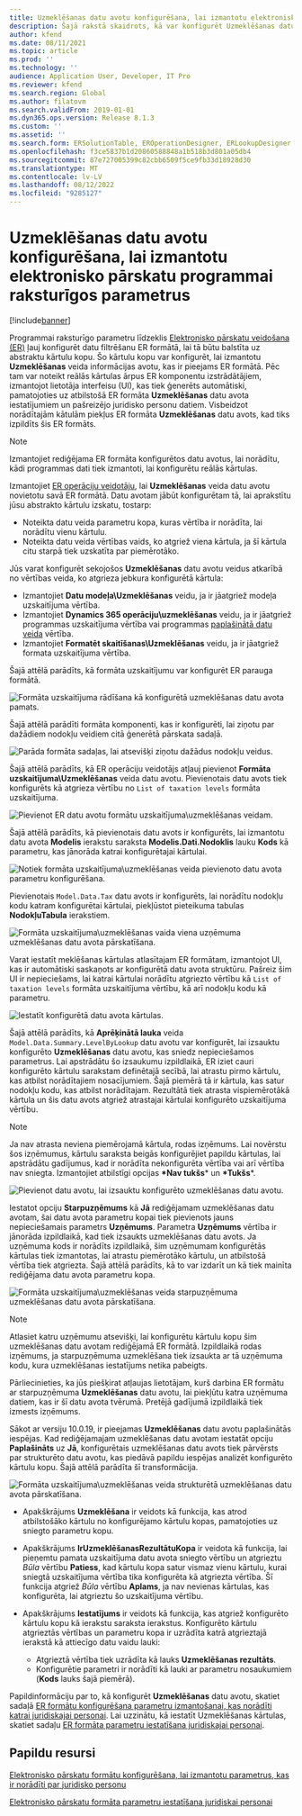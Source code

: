 ```yaml
---
title: Uzmeklēšanas datu avotu konfigurēšana, lai izmantotu elektronisko pārskatu programmai raksturīgos parametrus
description: Šajā rakstā skaidrots, kā var konfigurēt Uzmeklēšanas datu avotus Elektronisko pārskatu (ER) formātos, lai izmantotu ER programmai raksturīgos parametrus.
author: kfend
ms.date: 08/11/2021
ms.topic: article
ms.prod: ''
ms.technology: ''
audience: Application User, Developer, IT Pro
ms.reviewer: kfend
ms.search.region: Global
ms.author: filatovm
ms.search.validFrom: 2019-01-01
ms.dyn365.ops.version: Release 8.1.3
ms.custom: ''
ms.assetid: ''
ms.search.form: ERSolutionTable, EROperationDesigner, ERLookupDesigner, ERComponentLookupStructureEditing
ms.openlocfilehash: f3ce5837b1d20860588848a1b518b3d801a05db4
ms.sourcegitcommit: 87e727005399c82cbb6509f5ce9fb33d18928d30
ms.translationtype: MT
ms.contentlocale: lv-LV
ms.lasthandoff: 08/12/2022
ms.locfileid: "9285127"
---
```

# <a name="configure-lookup-data-sources-to-use-er-application-specific-parameters"></a>Uzmeklēšanas datu avotu konfigurēšana, lai izmantotu elektronisko pārskatu programmai raksturīgos parametrus 

[!include[banner](../includes/banner.md)]

Programmai raksturīgo parametru līdzeklis [Elektronisko pārskatu veidošana (ER)](general-electronic-reporting.md) ļauj konfigurēt datu filtrēšanu ER formātā, lai tā būtu balstīta uz abstraktu kārtulu kopu. Šo kārtulu kopu var konfigurēt, lai izmantotu **Uzmeklēšanas** veida informācijas avotu, kas ir pieejams ER formātā. Pēc tam var noteikt reālās kārtulas ārpus ER komponentu izstrādātājiem, izmantojot lietotāja interfeisu (UI), kas tiek ģenerēts automātiski, pamatojoties uz atbilstošā ER formāta **Uzmeklēšanas** datu avota iestatījumiem un pašreizējo juridisko personu datiem. Visbeidzot norādītajām kātulām piekļus ER formāta **Uzmeklēšanas** datu avots, kad tiks izpildīts šis ER formāts.

> [!NOTE]
> Izmantojiet rediģējama ER formāta konfigurētos datu avotus, lai norādītu, kādi programmas dati tiek izmantoti, lai konfigurētu reālās kārtulas.

Izmantojiet [ER operāciju veidotāju](general-electronic-reporting.md#building-a-format-that-uses-a-data-model-as-a-base), lai **Uzmeklēšanas** veida datu avotu novietotu savā ER formātā. Datu avotam jābūt konfigurētam tā, lai aprakstītu jūsu abstrakto kārtulu izskatu, tostarp:

   - Noteikta datu veida parametru kopa, kuras vērtība ir norādīta, lai norādītu vienu kārtulu.
   - Noteikta datu veida vērtības vaids, ko atgriež viena kārtula, ja šī kārtula citu starpā tiek uzskatīta par piemērotāko.

Jūs varat konfigurēt sekojošos **Uzmeklēšanas** datu avotu veidus atkarībā no vērtības veida, ko atgrieza jebkura konfigurētā kārtula:

   - Izmantojiet **Datu modeļa\Uzmeklēšanas** veidu, ja ir jāatgriež modeļa uzskaitījuma vērtība.
   - Izmantojiet **Dynamics 365 operāciju\uzmeklēšanas** veidu, ja ir jāatgriež programmas uzskaitījuma vērtība vai programmas [paplašinātā datu veida](../extensibility/extensible-edts.md) vērtība.
   - Izmantojiet **Formatēt skaitīšanas\Uzmeklēšanas** veidu, ja ir jāatgriež formata uzskaitījuma vērtība.

Šajā attēlā parādīts, kā formāta uzskaitījumu var konfigurēt ER parauga formātā.

   ![Formāta uzskaitījuma rādīšana kā konfigurētā uzmeklēšanas datu avota pamats.](./media/er-lookup-data-sources-img1.gif)

Šajā attēlā parādīti formāta komponenti, kas ir konfigurēti, lai ziņotu par dažādiem nodokļu veidiem citā ģenerētā pārskata sadaļā.

   ![Parāda formāta sadaļas, lai atsevišķi ziņotu dažādus nodokļu veidus.](./media/er-lookup-data-sources-img2.png)

Šajā attēlā parādīts, kā ER operāciju veidotājs atļauj pievienot **Formāta uzskaitījuma\Uzmeklēšanas** veida datu avotu.  Pievienotais datu avots tiek konfigurēts kā atgrieza vērtību no `List of taxation levels` formāta uzskaitījuma.

   ![Pievienot ER datu avotu formātu uzskaitījuma\uzmeklēšanas veidam.](./media/er-lookup-data-sources-img3.gif)

Šajā attēlā parādīts, kā pievienotais datu avots ir konfigurēts, lai izmantotu datu avota **Modelis** ierakstu saraksta **Modelis.Dati.Nodoklis** lauku **Kods** kā parametru, kas jānorāda katrai konfigurētajai kārtulai.

![Notiek formāta uzskaitījuma\uzmeklēšanas veida pievienoto datu avota parametru konfigurēšana.](./media/er-lookup-data-sources-img4.gif)

Pievienotais `Model.Data.Tax` datu avots ir konfigurēts, lai norādītu nodokļu kodu katram konfigurētai kārtulai, piekļūstot pieteikuma tabulas **NodokļuTabula** ierakstiem.

   ![Formāta uzskaitījuma\uzmeklēšanas vaida viena uzņēmuma uzmeklēšanas datu avota pārskatīšana.](./media/er-lookup-data-sources-img5.gif)

Varat iestatīt meklēšanas kārtulas atlasītajam ER formātam, izmantojot UI, kas ir automātiski saskaņots ar konfigurētā datu avota struktūru. Pašreiz šim UI ir nepieciešams, lai katrai kārtulai norādītu atgriezto vērtību kā `List of taxation levels` formāta uzskaitījuma vērtību, kā arī nodokļu kodu kā parametru.

   ![Iestatīt konfigurētā datu avota kārtulas.](./media/er-lookup-data-sources-img6.gif)

Šajā attēlā parādīts, kā **Aprēķinātā lauka** veida `Model.Data.Summary.LevelByLookup` datu avotu var konfigurēt, lai izsauktu konfigurēto **Uzmeklēšanas** datu avotu, kas sniedz nepieciešamos parametrus. Lai apstrādātu šo izsaukumu izpildlaikā, ER iziet cauri konfigurēto kārtulu sarakstam definētajā secībā, lai atrastu pirmo kārtulu, kas atbilst norādītajiem nosacījumiem. Šajā piemērā tā ir kārtula, kas satur nodokļu kodu, kas atbilst norādītajam. Rezultātā tiek atrasta vispiemērotākā kārtula un šis datu avots atgriež atrastajai kārtulai konfigurēto uzskaitījuma vērtību.

> [!NOTE]
> Ja nav atrasta neviena piemērojamā kārtula, rodas izņēmums. Lai novērstu šos izņēmumus, kārtulu saraksta beigās konfigurējiet papildu kārtulas, lai apstrādātu gadījumus, kad ir norādīta nekonfigurēta vērtība vai arī vērtība nav sniegta. Izmantojiet atbilstīgi opcijas **\*Nav tukšs**\* un **\*Tukšs**\*.  
>
> ![Pievienot datu avotu, lai izsauktu konfigurēto uzmeklēšanas datu avotu.](./media/er-lookup-data-sources-img7.png)

Iestatot opciju **Starpuzņēmums** kā **Jā** rediģējamam uzmeklēšanas datu avotam, šai datu avota parametru kopai tiek pievienots jauns nepieciešamais parametrs **Uzņēmums**. Parametra **Uzņēmums** vērtība ir jānorāda izpildlaikā, kad tiek izsaukts uzmeklēšanas datu avots. Ja uzņēmuma kods ir norādīts izpildlaikā, šim uzņēmumam konfigurētās kārtulas tiek izmantotas, lai atrastu piemērotāko kārtulu, un atbilstošā vērtība tiek atgriezta. Šajā attēlā parādīts, kā to var izdarīt un kā tiek mainīta rediģējama datu avota parametru kopa.

   ![Formāta uzskaitījuma\uzmeklēšanas veida starpuzņēmuma uzmeklēšanas datu avota pārskatīšana.](./media/er-lookup-data-sources-img8.gif)

> [!NOTE]
> Atlasiet katru uzņēmumu atsevišķi, lai konfigurētu kārtulu kopu šim uzmeklēšanas datu avotam rediģējamā ER formātā. Izpildlaikā rodas izņēmums, ja starpuzņēmuma uzmeklēšana tiek izsaukta ar tā uzņēmuma kodu, kura uzmeklēšanas iestatījums netika pabeigts.
>
> Pārliecinieties, ka jūs piešķirat atļaujas lietotājam, kurš darbina ER formātu ar starpuzņēmuma **Uzmeklēšanas** datu avotu, lai piekļūtu katra uzņēmuma datiem, kas ir šī datu avota tvērumā. Pretējā gadījumā izpildlaikā tiek izmests izņēmums.

Sākot ar versiju 10.0.19, ir pieejamas **Uzmeklēšanas** datu avotu paplašinātās iespējas. Kad rediģējamajam uzmeklēšanas datu avotam iestatāt opciju **Paplašināts** uz **Jā**, konfigurētais uzmeklēšanas datu avots tiek pārvērsts par strukturēto datu avotu, kas piedāvā papildu iespējas analizēt konfigurēto kārtulu kopu. Šajā attēlā parādīta šī transformācija.

   ![Formāta uzskaitījuma\uzmeklēšanas veida strukturētā uzmeklēšanas datu avota pārskatīšana.](./media/er-lookup-data-sources-img9.gif)

- Apakškrājums **Uzmeklēšana** ir veidots kā funkcija, kas atrod atbilstošāko kārtulu no konfigurējamo kārtulu kopas, pamatojoties uz sniegto parametru kopu.
- Apakškrājums **IrUzmeklēšanasRezultātuKopa** ir veidota kā funkcija, lai pieņemtu pamata uzskaitījuma datu avota sniegto vērtību un atgrieztu *Būla* vērtību **Patiess**, kad kārtulu kopa satur vismaz vienu kārtulu, kurai sniegtā uzskaitījuma vērtība tika konfigurēta kā atgriezta vērtība. Šī funkcija atgriež *Būla* vērtību **Aplams**, ja nav nevienas kārtulas, kas konfigurēta, lai atgrieztu šo uzskaitījuma vērtību.
- Apakškrājums **Iestatījums** ir veidots kā funkcija, kas atgriež konfigurēto kārtulu kopu kā ierakstu saraksta ierakstus. Konfigurēto kārtulu atgrieztās vērtības un parametru kopa ir uzrādīta katrā atgrieztajā ierakstā kā attiecīgo datu vaidu lauki:

    - Atgrieztā vērtība tiek uzrādīta kā lauks **Uzmeklēšanas rezultāts**.
    - Konfigurētie parametri ir norādīti kā lauki ar parametru nosaukumiem (**Kods** lauks šajā piemērā).

Papildinformāciju par to, kā konfigurēt **Uzmeklēšanas** datu avotu, skatiet sadaļā [ER formātu konfigurēšana parametru izmantošanai, kas norādīti katrai juridiskajai personai](er-app-specific-parameters-configure-format.md). Lai uzzinātu, kā iestatīt Uzmeklēšanas kārtulas, skatiet sadaļu [ER formāta parametru iestatīšana juridiskajai personai](er-app-specific-parameters-set-up.md).

## <a name="additional-resources"></a>Papildu resursi

[Elektronisko pārskatu formātu konfigurēšana, lai izmantotu parametrus, kas ir norādīti par juridisko personu](er-app-specific-parameters-configure-format.md)

[Elektronisko pārskatu formāta parametru iestatīšana juridiskai personai](er-app-specific-parameters-set-up.md)
